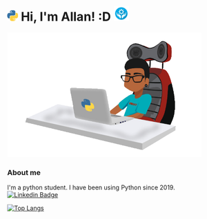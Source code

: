 # <img src="https://github.com/allansmiff/allansmiff/blob/main/language-logo-python-44976.png" width="25">    Hi, I'm Allan! :D  <img  src="https://github.com/allansmiff/allansmiff/blob/main/Tech-Icon.png" width="35">


<img src="https://github.com/allansmiff/allansmiff/blob/main/Allan%20Cliente.png" width="450">





### About me
I'm a python student. I have been using Python since 2019.              [![Linkedin Badge](https://img.shields.io/badge/-LinkedIn-blue?style=flat-square&logo=Linkedin&logoColor=white&link=https://www.linkedin.com/in/allan-santos0603/)](https://www.linkedin.com/in/allan-santos0603/)





[![Top Langs](https://github-readme-stats.vercel.app/api/top-langs/?username=allansmiff&layout=compact)](https://github.com/anuraghazra/github-readme-stats)







